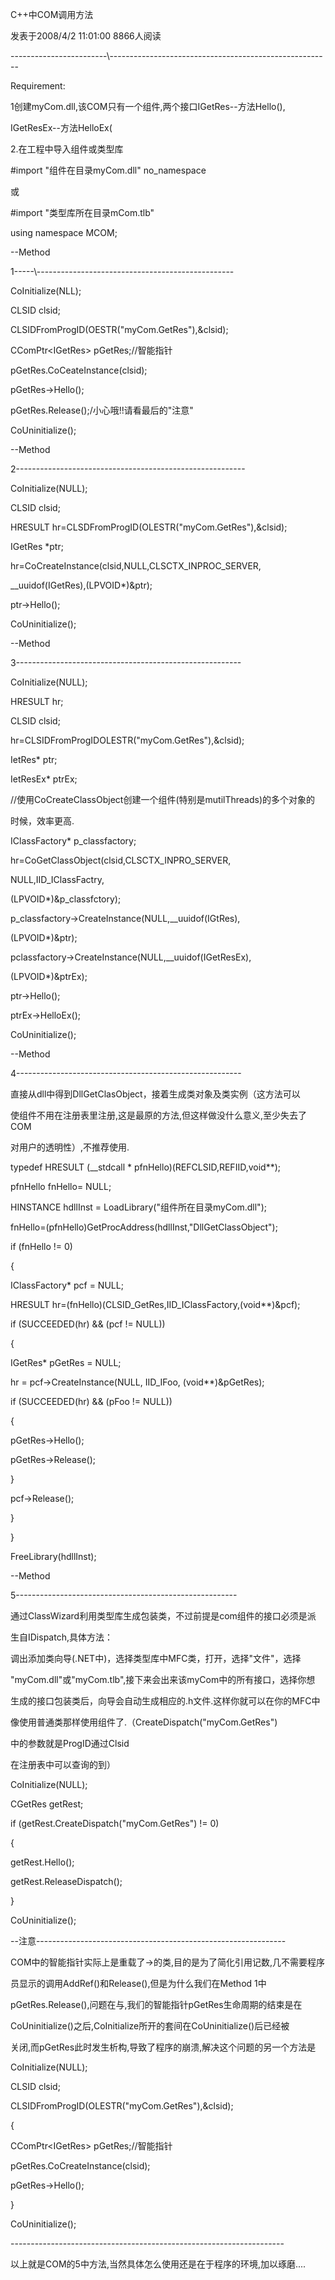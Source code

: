 C++中COM调用方法

发表于2008/4/2 11:01:00 8866人阅读

\-\-\-\-\-\-\-\-\-\-\-\-\-\-\-\-\-\-\-\-\-\-\-\-\\-\-\-\-\-\-\-\-\-\-\-\-\-\-\-\-\-\-\-\-\-\-\-\-\-\-\-\-\-\-\-\-\-\-\-\-\-\-\-\-\-\-\-\-\-\-\-\-\-\-\-\-\-\--

Requirement:

1创建myCom.dll,该COM只有一个组件,两个接口IGetRes\--方法Hello(),

IGetResEx\--方法HelloEx(

2.在工程中导入组件或类型库

#import \"组件在目录myCom.dll\" no_namespace

或

#import \"类型库所在目录mCom.tlb\"

using namespace MCOM;

\--Method

1\-\-\-\-\-\\-\-\-\-\-\-\-\-\-\-\-\-\-\-\-\-\-\-\-\-\-\-\-\-\-\-\-\-\-\-\-\-\-\-\-\-\-\-\-\-\-\-\-\-\-\-\-\--

CoInitialize(NLL);

CLSID clsid;

CLSIDFromProgID(OESTR(\"myCom.GetRes\"),&clsid);

CComPtr\<IGetRes\> pGetRes;//智能指针

pGetRes.CoCeateInstance(clsid);

pGetRes-\>Hello();

pGetRes.Release();/小心哦!!请看最后的"注意"

CoUninitialize();

\--Method

2\-\-\-\-\-\-\-\-\-\-\--\-\-\-\-\-\-\-\-\-\-\-\-\-\-\-\-\-\-\-\-\-\-\-\-\-\-\-\-\-\-\-\-\-\-\-\-\-\-\-\-\-\-\-\--

CoInitialize(NULL);

CLSID clsid;

HRESULT hr=CLSDFromProgID(OLESTR(\"myCom.GetRes\"),&clsid);

IGetRes \*ptr;

hr=CoCreateInstance(clsid,NULL,CLSCTX_INPROC_SERVER,

\_\_uuidof(IGetRes),(LPVOID\*)&ptr);

ptr-\>Hello();

CoUninitialize();

\--Method

3\-\-\-\-\-\-\-\-\-\-\-\-\--\-\-\-\-\-\-\-\-\-\-\-\-\-\-\-\-\-\-\-\-\-\-\-\-\-\-\-\-\-\-\-\-\-\-\-\-\-\-\-\-\--

CoInitialize(NULL);

HRESULT hr;

CLSID clsid;

hr=CLSIDFromProgIDOLESTR(\"myCom.GetRes\"),&clsid);

IetRes\* ptr;

IetResEx\* ptrEx;

//使用CoCreateClassObject创建一个组件(特别是mutilThreads)的多个对象的



时候，效率更高.

IClassFactory\* p_classfactory;

hr=CoGetClassObject(clsid,CLSCTX_INPRO_SERVER,

NULL,IID_IClassFactry,

(LPVOID\*)&p_classfctory);

p_classfactory-\>CreateInstance(NULL,\_\_uuidof(IGtRes),

(LPVOID\*)&ptr);

pclassfactory-\>CreateInstance(NULL,\_\_uuidof(IGetResEx),

(LPVOID\*)&ptrEx);

ptr-\>Hello();

ptrEx-\>HelloEx();

CoUninitialize();

\--Method

4\-\-\-\-\-\-\-\-\-\-\-\-\-\-\-\--\-\-\-\-\-\-\-\-\-\-\-\-\-\-\-\-\-\-\-\-\-\-\-\-\-\-\-\-\-\-\-\-\-\-\-\-\-\--

直接从dll中得到DllGetClasObject，接着生成类对象及类实例（这方法可以

使组件不用在注册表里注册,这是最原的方法,但这样做没什么意义,至少失去了COM

对用户的透明性）,不推荐使用.

typedef HRESULT (\_\_stdcall \* pfnHello)(REFCLSID,REFIID,void\*\*);

pfnHello fnHello= NULL;

HINSTANCE hdllInst = LoadLibrary(\"组件所在目录myCom.dll\");

fnHello=(pfnHello)GetProcAddress(hdllInst,\"DllGetClassObject\");

if (fnHello != 0)

{

IClassFactory\* pcf = NULL;

HRESULT hr=(fnHello)(CLSID_GetRes,IID_IClassFactory,(void\*\*)&pcf);

if (SUCCEEDED(hr) && (pcf != NULL))

{

IGetRes\* pGetRes = NULL;

hr = pcf-\>CreateInstance(NULL, IID_IFoo, (void\*\*)&pGetRes);

if (SUCCEEDED(hr) && (pFoo != NULL))

{

pGetRes-\>Hello();

pGetRes-\>Release();

}

pcf-\>Release();

}

}

FreeLibrary(hdllInst);



\--Method

5\-\-\-\-\-\-\-\-\-\-\-\-\-\-\-\-\-\-\-\-\-\-\-\-\-\-\-\-\-\-\-\-\-\-\-\-\-\-\-\-\-\-\-\-\-\-\-\-\-\-\-\-\-\--

通过ClassWizard利用类型库生成包装类，不过前提是com组件的接口必须是派

生自IDispatch,具体方法：

调出添加类向导(.NET中)，选择类型库中MFC类，打开，选择\"文件\"，选择

\"myCom.dll\"或\"myCom.tlb\",接下来会出来该myCom中的所有接口，选择你想

生成的接口包装类后，向导会自动生成相应的.h文件.这样你就可以在你的MFC中

像使用普通类那样使用组件了.（CreateDispatch(\"myCom.GetRes\")

中的参数就是ProgID通过Clsid

在注册表中可以查询的到）

CoInitialize(NULL);

CGetRes getRest;

if (getRest.CreateDispatch(\"myCom.GetRes\") != 0)

{

getRest.Hello();

getRest.ReleaseDispatch();

}

CoUninitialize();

\--注意\-\-\-\-\-\-\-\-\-\-\-\-\-\-\-\-\-\-\-\-\-\-\-\-\-\-\-\-\-\-\-\-\-\-\-\-\-\-\-\-\-\-\-\-\-\-\-\-\-\-\-\-\-\-\-\-\-\-\-\-\--

COM中的智能指针实际上是重载了-\>的类,目的是为了简化引用记数,几不需要程序

员显示的调用AddRef()和Release(),但是为什么我们在Method 1中

pGetRes.Release(),问题在与,我们的智能指针pGetRes生命周期的结束是在

CoUninitialize()之后,CoInitialize所开的套间在CoUninitialize()后已经被

关闭,而pGetRes此时发生析构,导致了程序的崩溃,解决这个问题的另一个方法是

CoInitialize(NULL);

CLSID clsid;

CLSIDFromProgID(OLESTR(\"myCom.GetRes\"),&clsid);

{

CComPtr\<IGetRes\> pGetRes;//智能指针

pGetRes.CoCreateInstance(clsid);

pGetRes-\>Hello();

}

CoUninitialize();

\-\-\-\-\-\-\-\-\-\-\-\-\-\-\-\-\-\-\-\-\-\-\-\-\-\-\-\-\-\-\-\-\-\-\-\-\-\-\-\-\-\-\-\-\-\-\-\-\-\-\-\-\-\-\-\-\-\-\-\-\-\-\-\-\-\-\--

以上就是COM的5中方法,当然具体怎么使用还是在于程序的环境,加以琢磨\....

